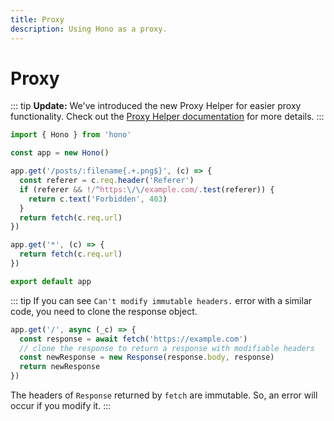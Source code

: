 ```yaml
---
title: Proxy
description: Using Hono as a proxy.
---
```

# Proxy

::: tip
**Update:** We've introduced the new Proxy Helper for easier proxy functionality. Check out the [Proxy Helper documentation](https://hono.dev/docs/helpers/proxy) for more details.
:::

```ts
import { Hono } from 'hono'

const app = new Hono()

app.get('/posts/:filename{.+.png$}', (c) => {
  const referer = c.req.header('Referer')
  if (referer && !/^https:\/\/example.com/.test(referer)) {
    return c.text('Forbidden', 403)
  }
  return fetch(c.req.url)
})

app.get('*', (c) => {
  return fetch(c.req.url)
})

export default app
```

::: tip
If you can see `Can't modify immutable headers.` error with a similar code, you need to clone the response object.

```ts
app.get('/', async (_c) => {
  const response = await fetch('https://example.com')
  // clone the response to return a response with modifiable headers
  const newResponse = new Response(response.body, response)
  return newResponse
})
```

The headers of `Response` returned by `fetch` are immutable. So, an error will occur if you modify it.
:::